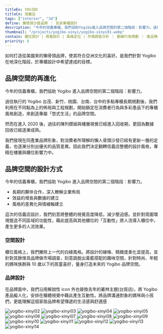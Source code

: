 ```yaml
---
titleEn: YOGIBO
titleCn: 信義店
tags: ["interior", "3d"]
define: 懶骨頭沙發品牌 ｜ 百貨專櫃設計
description: "今年的信義專櫃，我們協助Yogibo進入品牌空間的第二個階段：影響力。過往執行的Yogibo台茂、新竹、桃園、台南、台中的多點專櫃長期規劃後，我們利用在不同點為上的佈局與工程規劃，開始鎖定在消費者行為與多彩產品下的專櫃風格創造，來創造專屬「悠式生活」的品牌空間。"
thumbnail: "/projects/yogibo-xinyi/yogibo-xinyi01.webp"
contain: 櫃位設計 | 視覺設計 | 風格定位 | 市場調查分析 ｜ 動線行為規劃 ｜ 產品陳列優化
priority: 8
---
```


<section>

如何打造從美國來的懶骨頭品牌，使其符合亞洲文化的喜好。是我們針對 Yogibo 在地深化階段，於專櫃設計中希望達成的目標。

## 品牌空間的再進化

今年的信義專櫃，我們協助 Yogibo 進入品牌空間的第二個階段：影響力。

過往執行的 Yogibo 台茂、新竹、桃園、台南、台中的多點專櫃長期規劃後，我們利用在不同點為上的佈局與工程規劃，開始鎖定在消費者行為與多彩產品下的專櫃風格創造，來創造專屬「悠式生活」的品牌空間。

然而在進入 2020 後，過往的陳列模組與樓層視覺已經進入回收期，更因為數據回收已經逐漸成熟。

我們發現在同產業品牌形象，對消費者所理解的懶人骨頭沙發已經有更新一層的定義，也逐漸分別出優劣的品質差異。因此我們決定翻轉信義店整體的設計風格，專精在樓層與櫃位影響力中。

</section>

<section>

## 品牌空間的設計方式

今年的信義專櫃，我們協助 Yogibo 進入品牌空間的第二個階段：影響力。

- 長期的夥伴合作，深入瞭解企業佈局
- 效益的增長與數據的建立
- 風格的差異化與情緒軸建立

這次的信義店設計，我們刻意將整體的視覺高度降低，減少壓迫感。並針對周圍環境營造不同區域的功能性，藉此提高與其他櫃位的「互動性」將人流導入櫃位中，產生更多的人流效果。

### 空間設計

櫃位風格上，我們撇除上一代的白綠風格。將設計的線條、精緻度柔化並提高，並針對其餘傢具品牌做市場調查，刻意跳脫出黃藍搭配的趣味空間，針對時尚、年輕的媽咪族群與 10 歲以下的孩童喜好，量身打造未來的 Yogibo 品牌空間。

### 品牌設計

在品牌面中，我們沿用解說性 icon 外也替換去年的叢林主題(台貿店)，將 Yogibo 產品擬人化，安排在櫃體視覺中藉此產生互動性。將品牌溝通對象的媽咪與小孩們，更能理解這個家居品牌希望傳遞的生活感與舒適感

</section>

<section>

<img alt="yogibo-xinyi02" data-src="/projects/yogibo-xinyi/yogibo-xinyi02.webp"/>
<img alt="yogibo-xinyi03" data-src="/projects/yogibo-xinyi/yogibo-xinyi03.webp"/>
<img alt="yogibo-xinyi04" data-src="/projects/yogibo-xinyi/yogibo-xinyi04.webp"/>
<img alt="yogibo-xinyi05" data-src="/projects/yogibo-xinyi/yogibo-xinyi05.webp"/>
<img alt="yogibo-xinyi06" data-src="/projects/yogibo-xinyi/yogibo-xinyi06.webp"/>
<img alt="yogibo-xinyi07" data-src="/projects/yogibo-xinyi/yogibo-xinyi07.webp"/>
<img alt="yogibo-xinyi08" data-src="/projects/yogibo-xinyi/yogibo-xinyi08.webp"/>
<img alt="yogibo-xinyi09" data-src="/projects/yogibo-xinyi/yogibo-xinyi09.webp"/>
<img alt="yogibo-xinyi10" data-src="/projects/yogibo-xinyi/yogibo-xinyi10.webp"/>
<img alt="yogibo-xinyi11" data-src="/projects/yogibo-xinyi/yogibo-xinyi11.webp"/>
<img alt="yogibo-xinyi12" data-src="/projects/yogibo-xinyi/yogibo-xinyi12.webp"/>
<img alt="yogibo-xinyi13" data-src="/projects/yogibo-xinyi/yogibo-xinyi13.webp"/>
<img alt="yogibo-xinyi14" data-src="/projects/yogibo-xinyi/yogibo-xinyi14.webp"/>

</section>
